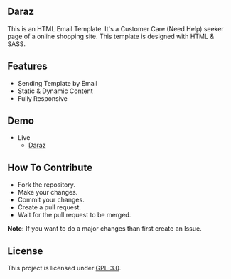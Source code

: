 ## Daraz
This is an HTML Email Template. It's a Customer Care (Need Help) seeker page of a online shopping site. This template is designed with HTML & SASS.

## Features
- Sending Template by Email
- Static & Dynamic Content
- Fully Responsive

## Demo
- Live
    - [Daraz](https://mrhrifat.github.io/daraz)

## How To Contribute
- Fork the repository.
- Make your changes.
- Commit your changes.
- Create a pull request.
- Wait for the pull request to be merged.

**Note:** If you want to do a major changes than first create an Issue.

## License
This project is licensed under [GPL-3.0](https://github.com/mrhrifat/daraz/blob/master/LICENSE.md).

